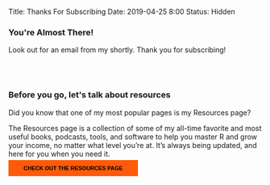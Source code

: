 Title: Thanks For Subscribing
Date: 2019-04-25 8:00
Status: Hidden

<style>
.button {
  font: bold 11px Arial;
  text-decoration: none;
  background-color: #ff5a09;
  color: #000000;
  padding: 10px 30px 10px 30px;
}
</style>

### You're Almost There!

Look out for an email from my shortly. Thank you for subscribing!

<br>
<br>

### Before you go, let's talk about resources

Did you know that one of my most popular pages is my Resources page? 

The Resources page is a collection of some of my all-time favorite and most useful books, podcasts, tools, and software to help you master R and grow your income, no matter what level you’re at. It’s always being updated, and here for you when you need it.

<a href="https://michaeltoth.me/pages/resources.html" class="button">CHECK OUT THE RESOURCES PAGE</a>